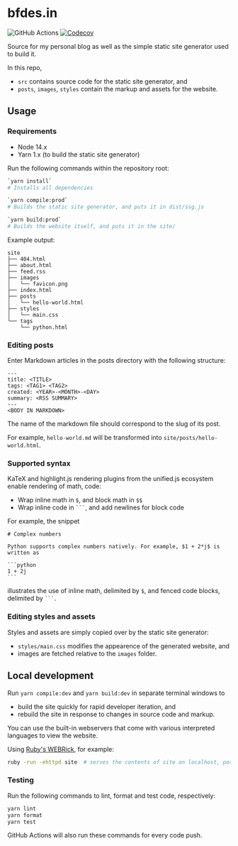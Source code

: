 # bfdes.in

![GitHub Actions](https://github.com/bfdes/bfdes.in/workflows/Test/badge.svg)
[![Codecov](https://codecov.io/gh/bfdes/bfdes.in/branch/master/graph/badge.svg)](https://codecov.io/gh/bfdes/bfdes.in)

Source for my personal blog as well as the simple static site generator used to build it. 

In this repo,
- `src` contains source code for the static site generator, and 
- `posts`, `images`, `styles` contain the markup and assets for the website.

## Usage

### Requirements

- Node 14.x
- Yarn 1.x (to build the static site generator)

Run the following commands within the repository root:

```bash
`yarn install`
# Installs all dependencies

`yarn compile:prod`
# Builds the static site generator, and puts it in dist/ssg.js

`yarn build:prod`
# Builds the website itself, and puts it in the site/
```

Example output:

```
site
├── 404.html
├── about.html
├── feed.rss
├── images
│   └── favicon.png
├── index.html
├── posts
│   └── hello-world.html
├── styles
│   └── main.css
└── tags
    └── python.html    
```

### Editing posts

Enter Markdown articles in the posts directory with the following structure:

```
---
title: <TITLE>
tags: <TAG1> <TAG2>
created: <YEAR>-<MONTH>-<DAY>
summary: <RSS SUMMARY>
---
<BODY IN MARKDOWN>
```

The name of the markdown file should correspond to the slug of its post.

For example, `hello-world.md` will be transformed into `site/posts/hello-world.html`.

### Supported syntax

KaTeX and highlight.js rendering plugins from the unified.js ecosystem enable rendering of math, code:

- Wrap inline math in `$`, and block math in `$$`
- Wrap inline code in ` ``` `, and add newlines for block code

For example, the snippet

````
# Complex numbers

Python supports complex numbers natively. For example, $1 + 2*j$ is written as

```python
1 + 2j
```
````

illustrates the use of inline math, delimited by `$`, and fenced code blocks, delimited by ` ``` `.

### Editing styles and assets

Styles and assets are simply copied over by the static site generator:
 - `styles/main.css` modifies the appearence of the generated website, and
 - images are fetched relative to the `images` folder. 

## Local development

Run `yarn compile:dev` and `yarn build:dev` in separate terminal windows to
- build the site quickly for rapid developer iteration, and
- rebuild the site in response to changes in source code and markup.

You can use the built-in webservers that come with various interpreted languages to view the website. 

Using [Ruby's WEBRick](https://github.com/ruby/webrick), for example:

```bash
ruby -run -ehttpd site  # serves the contents of site on localhost, port 8080
```

### Testing

Run the following commands to lint, format and test code, respectively:

```bash
yarn lint
yarn format
yarn test
```

GitHub Actions will also run these commands for every code push.
